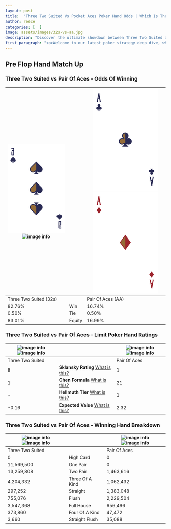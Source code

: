 ```yaml
---
layout: post
title:  "Three Two Suited Vs Pocket Aces Poker Hand Odds | Which Is The Better Hand In Poker? A Complete Guide"
author: reece
categories: [  ]
image: assets/images/32s-vs-aa.jpg
description: "Discover the ultimate showdown between Three Two Suited and Pair Of Aces in poker! Uncover the odds, strategies, and scenarios where one hand triumphs over the other. Get ready to up your poker game with this thrilling analysis."
first_paragraph: "<p>Welcome to our latest poker strategy deep dive, where we're pitting two distinct hands against each other in a high-stakes showdown: Three Two Suited vs Pair Of Aces.</p><p>In the dynamic world of poker, every decision counts, and knowing which hand holds the upper hand is key to your success at the table.</p><p>In this article, we'll dissect these two hands, explore the scenarios where one dominates the other, and equip you with the knowledge to make strategic choices that can tip the odds in your favor.</p><p>Get ready to unravel the intriguing dynamics of these poker hands and elevate your game to new heights.</p>"
---
```




[comment]: # (sp0)

## Pre Flop Hand Match Up

<div class="table hand-ratings" markdown="1"> 



### Three Two Suited vs Pair Of Aces - Odds Of Winning


    
| ![image info](assets/images/hand1/3.png) ![image info](assets/images/hand1/2s.png) |  | ![image info](assets/images/hand2/a.png) ![image info](assets/images/hand2/ao.png) |
| -------- | -------- | -------- |
| Three Two Suited (32s) |  | Pair Of Aces (AA) |
| 82.76% | Win | 16.74% |
| 0.50% | Tie | 0.50% |
| 83.01% | Equity | 16.99% |




[comment]: # (sp1)



### Three Two Suited vs Pair Of Aces - Limit Poker Hand Ratings


    
| ![image info](https://www.riverpairs.com/assets/images/hand1/3.png) ![image info](https://www.riverpairs.com/assets/images/hand1/2s.png) |  | ![image info](https://www.riverpairs.com/assets/images/hand2/a.png) ![image info](https://www.riverpairs.com/assets/images/hand2/ao.png) |
| -------- | -------- | -------- |
| Three Two Suited |  | Pair Of Aces |
| 8 | **Sklansky Rating** [What is this?](/sklansky-rating-explained) | 1 |
| 1 | **Chen Formula** [What is this?](/chen-formula-explained) | 21 |
| - | **Hellmuth Tier** [What is this?](/Hellmuth-tier-explained) | 1 |
| -0.16 | **Expected Value** [What is this?](/expected-value-explained) | 2.32 |




[comment]: # (sp2)



### Three Two Suited vs Pair Of Aces - Winning Hand Breakdown


    
| ![image info](https://www.riverpairs.com/assets/images/hand1/3.png) ![image info](https://www.riverpairs.com/assets/images/hand1/2s.png) |  | ![image info](https://www.riverpairs.com/assets/images/hand2/a.png) ![image info](https://www.riverpairs.com/assets/images/hand2/ao.png) |
| -------- | -------- | -------- |
| Three Two Suited |  | Pair Of Aces |
| 0 | High Card | 0 |
| 11,569,500 | One Pair | 0 |
| 13,259,808 | Two Pair | 1,463,616 |
| 4,204,332 | Three Of A Kind | 1,062,432 |
| 297,252 | Straight | 1,383,048 |
| 755,076 | Flush | 2,229,504 |
| 3,547,368 | Full House | 656,496 |
| 373,860 | Four Of A Kind | 47,472 |
| 3,660 | Straight Flush | 35,088 |




[comment]: # (sp3)



</div>

[comment]: # (sp4)



[comment]: # (sp5)

